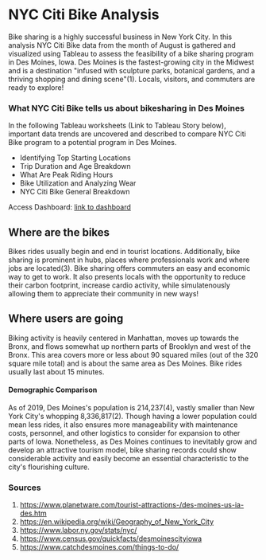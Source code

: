 # NYC Citi Bike Analysis 
Bike sharing is a highly successful business in New York City. In this analysis NYC Citi Bike data from the month of August is gathered and visualized using Tableau to assess the feasibility of a bike sharing program in Des Moines, Iowa. Des Moines is the fastest-growing city in the Midwest and is a destination "infused with sculpture parks, botanical gardens, and a thriving shopping and dining scene"(1). Locals, visitors, and commuters are ready to explore!

### What NYC Citi Bike tells us about bikesharing in Des Moines
In the following Tableau worksheets (Link to Tableau Story below), important data trends are uncovered and described to compare NYC Citi Bike program to a potential program in Des Moines. 
- Identifying Top Starting Locations
- Trip Duration and Age Breakdown
- What Are Peak Riding Hours
- Bike Utilization and Analyzing Wear
- NYC Citi Bike General Breakdown

Access Dashboard: [link to dashboard](https://public.tableau.com/profile/elena2311#!/vizhome/Bikeshare_analysis/NYCCitiBike?publish=yes)

## Where are the bikes
Bikes rides usually begin and end in tourist locations. Additionally, bike sharing is prominent in hubs, places where professionals work and where jobs are located(3). Bike sharing offers commuters an easy and economic way to get to work. It also presents locals with the opportunity to reduce their carbon footprint, increase cardio activity, while simulatenously allowing them to appreciate their community in new ways!

## Where users are going
Biking activity is heavily centered in Manhattan, moves up towards the Bronx, and flows somewhat up northern parts of Brooklyn and west of the Bronx. This area covers more or less about 90 squared miles (out of the 320 square mile total) and is about the same area as Des Moines. Bike rides usually last about 15 minutes. 

#### Demographic Comparison
As of 2019, Des Moines's population is 214,237(4), vastly smaller than New York City's whopping 8,336,817(2). Though having a lower population could mean less rides, it also ensures more manageability with maintenance costs, personnel, and other logistics to consider for expansion to other parts of Iowa. Nonetheless, as Des Moines continues to inevitably grow and develop an attractive tourism model, bike sharing records could show considerable activity and easily become an essential characteristic to the city's flourishing culture.

### Sources
1. https://www.planetware.com/tourist-attractions-/des-moines-us-ia-des.htm
2. https://en.wikipedia.org/wiki/Geography_of_New_York_City
3. https://www.labor.ny.gov/stats/nyc/
4. https://www.census.gov/quickfacts/desmoinescityiowa
5. https://www.catchdesmoines.com/things-to-do/